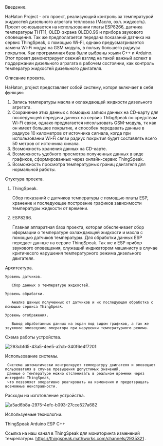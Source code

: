   Введение.

HaHaton Project - это проект, реализующий контроль за температурой жидкостей дизельного агрегата тепловоза (Масло, охл. жидкость).
Проект основывается на использовании платы ESP8266, датчика температуры THT11, OLED-экрана OLED0.96 и прибора звукового оповещения.
Так же предполагается передача показаний датчика на сервис ThingSpeak, с помощью Wi-Fi, однако предусматривается замена Wi-Fi модуа на GSM модуль, в пользу большего радиуса покрытия.
Как программная база были выбраны языки С++ и Arduino.  
Этот проект демонстрирует свежий взгляд на такой важный аспект в поддержании дизельного аграгата в рабочем состоянии, 
как контроль температур жидкостей дизельного двигателя.
   
   Описание проекта.

HaHaton_project представляет собой систему, которя включает в себя функции:

1) Запись температуры масла и охлаждающей жидкости дизельного агрегата.
2) Сохранение этих данных с помощью записи данных на CD-карту для последующей передачи данных на сервис ThibgSpeak по средствам Wi-Fi связи,
однако предлагается ипсользовать GSM-модуль, тк как он имеет большее покрытие, и способен передавать данные в радиусе 10 километров от источника сигнала, когда при использовании Wi-Fi связи радиус покрытия будет составлять всего 50 метров от источника синала.
3) Возможность хранения данных на CD-карте.
5) Возможность удобного просмотра полученных данных в виде графиков, сформированных через онлайн-сервис ThingSpeak.
6) Возможность просмотра температурных границ двигателя для нормальной работы.

  Стуктура проекта.

1. ThingSpeak.
   
    Сбор показаний с датчиков температуры с помощью платы ESP, хранение и последующее построение графиков зависимости температуры жидкости от времени.

2. ESP8266.

    Главная аппаратная база проекта, которая обеспечивает сбор иформации о температуре охлаждающей жидкости и масла с помощью датчиков температуры.
    Для обработки данных ESP передает данные на сервис ThingSpeak.
    Так же к ESP прибор звукового оповещения, служащий индикатором машинисту в случае критичесого нарушения температурного режима дизельного двигателя.
    
  Архитектура. 
    
    Уровень датчиков.
    
       Сбор данных о температуре жидкостей.

    Уровень обрабатки.

       Анализ данных полученных от датчиков и их последующая обработка с помощью сервиса ThingSpeak.

    Уровень отображения. 
 
       Вывод обработанных данных на экран под видом графиков, а так же звуковое оповещение оператора при нарушении температурного режима.

   Схема работы устройства.

 ![293cbfd5-43a5-4ee5-a2cb-340f6e4f7201](https://github.com/user-attachments/assets/abda3459-0c97-4133-ac04-d9d43d8776fb)

   Использование системы.

     Система автоматически контролирует температуру двигателя и оповещает пользователя в случае превышения допустимых значений. 
     Данные о температуре можно отслеживать в реальном времени через интерфейс ThingSpeak, 
     что позволяет оперативно реагировать на изменения и предотвращать возможные неисправности.

   Расходы на изготовление устройства. 

![a5ad6b8a-2975-4efc-b093-27cce527a682](https://github.com/user-attachments/assets/3e589d2d-c74f-4ca3-aed0-8add4c718c1b)


  Используемые технологии.
   
   ThingSpeak
   Arduino
   ESP
   C++

   Ссылка на наш канал в ThingSpeak для мониторинга изменений темрепатуры.
       https://thingspeak.mathworks.com/channels/2935321
.
